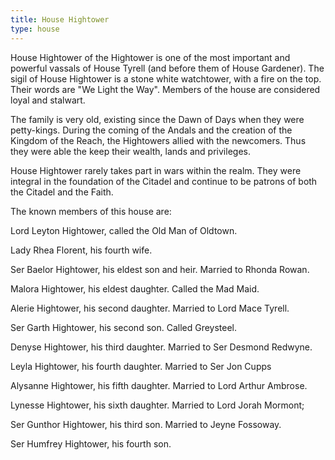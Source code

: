 ```yaml
---
title: House Hightower
type: house
---
```


House Hightower of the Hightower is one of the most important and powerful vassals of House Tyrell (and before them of House Gardener). The sigil of House Hightower is a stone white watchtower, with a fire on the top. Their words are "We Light the Way". Members of the house are considered loyal and stalwart.

The family is very old, existing since the Dawn of Days when they were petty-kings. During the coming of the Andals and the creation of the Kingdom of the Reach, the Hightowers allied with the newcomers. Thus they were able the keep their wealth, lands and privileges.

House Hightower rarely takes part in wars within the realm. They were integral in the foundation of the Citadel and continue to be patrons of both the Citadel and the Faith.

The known members of this house are:

Lord Leyton Hightower, called the Old Man of Oldtown.

Lady Rhea Florent, his fourth wife.

Ser Baelor Hightower, his eldest son and heir. Married to Rhonda Rowan.

Malora Hightower, his eldest daughter. Called the Mad Maid.

Alerie Hightower, his second daughter. Married to Lord Mace Tyrell.

Ser Garth Hightower, his second son. Called Greysteel.

Denyse Hightower, his third daughter. Married to Ser Desmond Redwyne.

Leyla Hightower, his fourth daughter. Married to Ser Jon Cupps

Alysanne Hightower, his fifth daughter. Married to Lord Arthur Ambrose.

Lynesse Hightower, his sixth daughter. Married to Lord Jorah Mormont;

Ser Gunthor Hightower, his third son. Married to Jeyne Fossoway.

Ser Humfrey Hightower, his fourth son.


